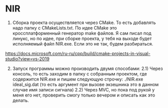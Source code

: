 # NIR
1) Сборка проекта осуществляется через CMake. То есть добавлять надо папку с CMakeLists.txt. По идее CMake это кроссплатформенный генератор make файлов. Я сам писал под линукс, но по идее, при сборке проекта, у тебя на выходе будет исполняемый файл NIR.exe. Если это не так, будем разбираться.

https://docs.microsoft.com/ru-ru/cpp/build/cmake-projects-in-visual-studio?view=vs-2019

2) Запуск программы можно производить двумя способами:
2.1) Через консоль, то есть заходим в папку с собранным проектом, где содержится NIR.exe и пишем следующую строчку:
./NIR.exe ideal_sig.dat (то есть аргумент при вызове экзешника это в данном случае имя записи сигнала)
2.2) Через MVC, но пока под рукой у меня его нет, проверить смогу только вечером и описать как это делать.

